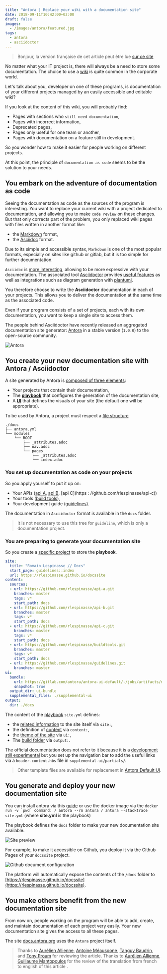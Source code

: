 ```yaml
---
title: "Antora | Replace your wiki with a documentation site"
date: 2018-09-11T10:42:00+02:00
draft: false
images: 
  - /images/antora/featured.jpg
tags: 
  - antora
  - asciidoctor
---
```


> Bonjour, la version française de cet article peut être lue [sur ce site](/posts/antora/)

No matter what your IT project is, there will always be a need to store some documentation.
The choice to use a [wiki](https://en.wikipedia.org/wiki/Wiki) is quite common in the corporate world.

Let's talk about you, developer on one of these programs, is documentation of your different projects managed by an easily accessible and editable wiki?

If you look at the content of this wiki, you will probably find:

* Pages with sections who `still need documentation`,
* Pages with incorrect information,
* Deprecated pages,
* Pages only useful for one team or another,
* Pages with documentation on a feature still in development.

So you wonder how to make it easier for people working on different projects.

At this point, the principle of `documentation as code` seems to be the solution to your needs.

## You embark on the adventure of documentation as code

Seeing the documentation as code as the sources of the program is interesting.
You want to replace your current wiki with a project dedicated to documentation, and allowing you to make `code review` on these changes.
But that only corrects part of the problem, you only replaced wiki pages with files written in another format like:

* the [Markdown](https://daringfireball.net/projects/markdown/syntax) format,
* the [Asciidoc](http://www.methods.co.nz/asciidoc/) format.

Due to its simple and accessible syntax, `Markdown` is one of the most popular formats, especially on sites like github or gitlab, but it is too simple for further documentation.

`Asciidoc` is [more interesting](https://github.com/asciidoctor/asciidoctor.org/blob/master/docs/_includes/asciidoc-vs-markdown.adoc), allowing to be more expressive with your documentation.
The associated tool [Asciidoctor](https://asciidoctor.org/) provides [useful features](https://asciidoctor.org/docs/asciidoc-writers-guide/) as well as integrations such as diagram generation with [plantuml](http://plantuml.com/).

You therefore choose to write the **Asciidoctor** documentation in each of your projects.
This allows you to deliver the documentation at the same time as the associated code.

Even if your program consists of a set of projects, each with its own documentation, you want to keep a single site to access them.

The people behind Asciidoctor have recently released an aggregated documentation site generator: [Antora](https://antora.org/) in a stable version (`1.0.0`) to the open-source community.

![Antora](/images/antora/site.png)

## You create your new documentation site with Antora / Asciidoctor

A site generated by Antora is [composed of three elements](https://docs.antora.org):

* Your projects that contain their documentation,
* The [**playbook**](https://docs.antora.org/antora/1.0/playbook/) that configures the generation of the documentation site,
* A [**UI**](https://docs.antora.org/antora/1.0/playbook/configure-ui/) that defines the visuals of your site (the default one will be appropriate).

To be used by Antora, a project must respect a [file structure](https://docs.antora.org/antora/1.0/component-structure/)

``` Text
./docs
├── antora.yml
└── modules
    └── ROOT
        ├── _attributes.adoc
        ├── nav.adoc
        └── pages
            ├── _attributes.adoc
            └── index.adoc
```

### You set up documentation as code on your projects

So you apply yourself to put it up on:

* Your APIs ([api A](https://github.com/rlespinasse/api-a), [api B](https://github.com/rlespinasse/api-b), [api C](https : //github.com/rlespinasse/api-c))
* Your tools ([build tools](https://github.com/rlespinasse/buildtools)),
* Your development guide ([guidelines](https://github.com/rlespinasse/guidelines)).

The documentation in `Asciidoctor` format is available in the `docs` folder.
> It is not necessary to use this tree for `guideline`, which is only a documentation project.

### You are preparing to generate your documentation site

So you create a [specific project](https://github.com/rlespinasse/docssite) to store the **playbook**.

```yaml
site:
  title: "Romain Lespinasse // Docs"
  start_page: guidelines::index
  url: https://rlespinasse.github.io/docssite
content:
  sources:
  - url: https://github.com/rlespinasse/api-a.git
    branches: master
    tags: v*
    start_path: docs
  - url: https://github.com/rlespinasse/api-b.git
    branches: master
    tags: v*
    start_path: docs
  - url: https://github.com/rlespinasse/api-c.git
    branches: master
    tags: v*
    start_path: docs
  - url: https://github.com/rlespinasse/buildtools.git
    branches: master
    tags: v*
    start_path: docs
  - url: https://github.com/rlespinasse/guidelines.git
    branches: master
ui:
  bundle:
    url: https://gitlab.com/antora/antora-ui-default/-/jobs/artifacts/master/raw/build/ui-bundle.zip?job=bundle-stable
    snapshot: true
  output_dir: ui-bundle
  supplemental_files: ./supplemental-ui
output:
  dir: ./docs
```

The content of the [playbook](https://docs.antora.org/antora/1.0/playbook/playbook/) `site.yml` defines:

* the [related information](https://docs.antora.org/antora/1.0/playbook/configure-site/) to the site itself via `site:`,
* the definition of [content](https://docs.antora.org/antora/1.0/playbook/configure-content-sources/) via `content:`,
* the [theme of the site](https://docs.antora.org/antora/1.0/playbook/configure-ui/) via `ui:`,
* The [build folder](https://docs.antora.org/antora/1.0/playbook/configure-output/) via `output:`.

The official documentation does not refer to it because it is a [development still experimental](https://gitlab.com/antora/antora/issues/147) but you set up the navigation bar to add the useful links via a `header-content.hbs` file in `supplemental-ui/partials/`.
> Other template files are available for replacement in [Antora Default UI](https://gitlab.com/antora/antora-ui-default/tree/master/src/partials).

## You generate and deploy your new documentation site

You can install antora via this [guide](https://docs.antora.org/antora/1.0/install/install-antora/) or use the docker image via the ``docker run -v `pwd` command: / antora --rm antora / antora --stacktrace site.yml`` (where **site.yml** is the playbook)

The playbook defines the `docs` folder to make your new documentation site available.

![Site preview](/images/antora/site-preview.png)

For example, to make it accessible on Github, you deploy it via the Github Pages of your `docssite` project.

![Github document configuration](/images/antora/github.png)

The platform will automatically expose the contents of the `/docs` folder to [https://rlespinasse.github.io/docssite](https://rlespinasse.github.io/docssite).

## You make others benefit from the new documentation site

From now on, people working on the program will be able to add, create, and maintain documentation of each project very easily. Your new documentation site gives the access to all these pages.

The site [docs.antora.org](https://docs.antora.org) uses the `Antora` project itself.

> Thanks to [Aurélien Allienne](https://twitter.com/sn0rks), [Antoine Méausoone](https://twitter.com/AMeausoone), [Tanguy Baudrin](https://twitter.com/TanguyBAUDRIN), and [Tony Proum](https://twitter.com/chezTone) for reviewing the article.
> Thanks to [Aurélien Allienne](https://twitter.com/sn0rks), [Guillaume Mantopoulos](http://twitter.com/MrGuiMan) for the review of the translation from french to english of this article .
